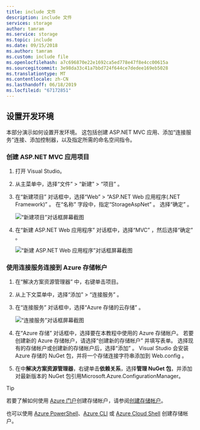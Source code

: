 ```yaml
---
title: include 文件
description: include 文件
services: storage
author: tamram
ms.service: storage
ms.topic: include
ms.date: 09/15/2018
ms.author: tamram
ms.custom: include file
ms.openlocfilehash: a7c696870e22e1692ca5ed778e47f8e4cc00615a
ms.sourcegitcommit: 3e98da33c41a7bbd724f644ce7dedee169eb5028
ms.translationtype: MT
ms.contentlocale: zh-CN
ms.lasthandoff: 06/18/2019
ms.locfileid: "67172851"
---
```

## <a name="set-up-the-development-environment"></a>设置开发环境

本部分演示如何设置开发环境。 这包括创建 ASP.NET MVC 应用、添加“连接服务”连接、添加控制器，以及指定所需的命名空间指令。

### <a name="create-an-aspnet-mvc-app-project"></a>创建 ASP.NET MVC 应用项目

1. 打开 Visual Studio。

1. 从主菜单中，选择“文件”   > “新建”   > “项目”  。

1. 在“新建项目”  对话框中，选择“Web”   > “ASP.NET Web 应用程序(.NET Framework)”  。 在“名称”  字段中，指定“StorageAspNet”  。 选择“确定”  。

    ![“新建项目”对话框屏幕截图](./media/vs-storage-aspnet-getting-started-setup-dev-env/vs-storage-aspnet-getting-started-setup-dev-env-1.png)

1. 在“新建 ASP.NET Web 应用程序”  对话框中，选择“MVC”  ，然后选择“确定”  。

    ![“新建 ASP.NET Web 应用程序”对话框屏幕截图](./media/vs-storage-aspnet-getting-started-setup-dev-env/vs-storage-aspnet-getting-started-setup-dev-env-2.png)

### <a name="use-connected-services-to-connect-to-an-azure-storage-account"></a>使用连接服务连接到 Azure 存储帐户

1. 在“解决方案资源管理器”  中，右键单击项目。

1. 从上下文菜单中，选择“添加”   > “连接服务”  。

1. 在“连接服务”  对话框中，选择“Azure 存储的云存储”  。

    ![“连接服务”对话框屏幕截图](./media/vs-storage-aspnet-getting-started-setup-dev-env/vs-storage-aspnet-getting-started-setup-dev-env-3.png)

1. 在“Azure 存储”  对话框中，选择要在本教程中使用的 Azure 存储帐户。 若要创建新的 Azure 存储帐户，请选择“创建新的存储帐户”  并填写表单。 选择现有的存储帐户或创建新的存储帐户后，选择“添加”  。 Visual Studio 会安装 Azure 存储的 NuGet 包，并将一个存储连接字符串添加到 Web.config  。

1. 在中**解决方案资源管理器**，右键单击**依赖关系**，选择**管理 NuGet 包**，并添加对最新版本的 NuGet 包引用Microsoft.Azure.ConfigurationManager。

> [!TIP]
> 若要了解如何使用 [Azure 门户](https://portal.azure.com)创建存储帐户，请参阅[创建存储帐户](https://docs.microsoft.com/azure/storage/common/storage-quickstart-create-account)。
>
> 也可以使用 [Azure PowerShell](../articles/storage/common/storage-powershell-guide-full.md)、[Azure CLI](../articles/storage/common/storage-azure-cli.md) 或 [Azure Cloud Shell](../articles/cloud-shell/overview.md) 创建存储帐户。
